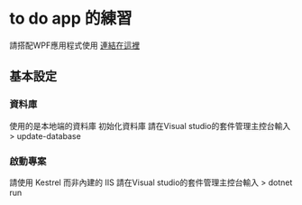 # to do app 的練習
請搭配WPF應用程式使用 [連結在這裡](https://github.com/Linniem/TodoWPF)

## 基本設定
### 資料庫
使用的是本地端的資料庫
初始化資料庫 請在Visual studio的套件管理主控台輸入 > update-database 

### 啟動專案
請使用 Kestrel 而非內建的 IIS
請在Visual studio的套件管理主控台輸入 > dotnet run